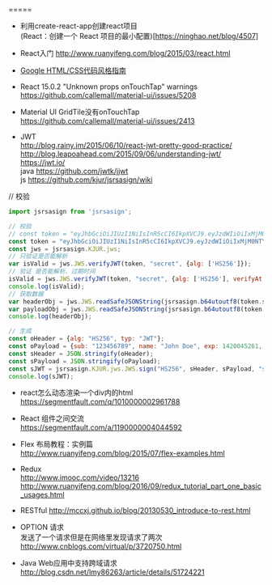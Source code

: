 
=====

- 利用create-react-app创建react项目<br>
(React：创建一个 React 项目的最小配置)[https://ninghao.net/blog/4507]
- React入门
http://www.ruanyifeng.com/blog/2015/03/react.html

- [Google HTML/CSS代码风格指南](http://iischajn.github.io/trans/htmlcss-guide/#Indentation)

- React 15.0.2 "Unknown props onTouchTap" warnings <br>
https://github.com/callemall/material-ui/issues/5208

- Material UI GridTile没有onTouchTap<br>
https://github.com/callemall/material-ui/issues/2413

- JWT<br>
http://blog.rainy.im/2015/06/10/react-jwt-pretty-good-practice/<br>
http://blog.leapoahead.com/2015/09/06/understanding-jwt/<br>
https://jwt.io/<br>
java https://github.com/jwtk/jjwt<br>
js https://github.com/kjur/jsrsasign/wiki<br>

// 校验
``` javascript
import jsrsasign from 'jsrsasign';

// 校验
// const token = "eyJhbGciOiJIUzI1NiIsInR5cCI6IkpXVCJ9.eyJzdWIiOiIxMjM0NTY3ODkwIiwibmFtZSI6IkpvaG4gRG9lIiwiYWRtaW4iOnRydWV9.TJVA95OrM7E2cBab30RMHrHDcEfxjoYZgeFONFh7HgQ";
const token = "eyJhbGciOiJIUzI1NiIsInR5cCI6IkpXVCJ9.eyJzdWIiOiIxMjM0NTY3ODkiLCJuYW1lIjoiSm9obiBEb2UiLCJleHAiOjE0MjAwNDUyNjEsImFkbWluIjp0cnVlfQ.Uyn5F42wOMwgkzU15h2BVdcBtkmHfHfp_IYr2k3OCIM";
const jws = jsrsasign.KJUR.jws;
// 只验证是否能解析
var isValid = jws.JWS.verifyJWT(token, "secret", {alg: ['HS256']});
// 验证 是否能解析、过期时间
isValid = jws.JWS.verifyJWT(token, "secret", {alg: ['HS256'], verifyAt: jws.IntDate.get('20160601000000Z')});
console.log(isValid);
// 获取数据
var headerObj = jws.JWS.readSafeJSONString(jsrsasign.b64utoutf8(token.split(".")[0]));
var payloadObj = jws.JWS.readSafeJSONString(jsrsasign.b64utoutf8(token.split(".")[1]));
console.log(headerObj);

// 生成
const oHeader = {alg: "HS256", typ: "JWT"};
const oPayload = {sub: "123456789", name: "John Doe", exp: 1420045261, admin: true};
const sHeader = JSON.stringify(oHeader);
const sPayload = JSON.stringify(oPayload);
const sJWT = jsrsasign.KJUR.jws.JWS.sign("HS256", sHeader, sPayload, "secret");
console.log(sJWT);
```

- react怎么动态渲染一个div内的html<br>
https://segmentfault.com/q/1010000002961788

- React 组件之间交流<br>
https://segmentfault.com/a/1190000004044592

- Flex 布局教程：实例篇<br>
http://www.ruanyifeng.com/blog/2015/07/flex-examples.html

- Redux<br>
http://www.imooc.com/video/13216<br>
http://www.ruanyifeng.com/blog/2016/09/redux_tutorial_part_one_basic_usages.html<br>

- RESTful
http://mccxj.github.io/blog/20130530_introduce-to-rest.html<br>

- OPTION 请求<br>
发送了一个请求但是在网络里发现请求了两次
http://www.cnblogs.com/virtual/p/3720750.html<br>

-  Java Web应用中支持跨域请求<br>
http://blog.csdn.net/lmy86263/article/details/51724221<br>